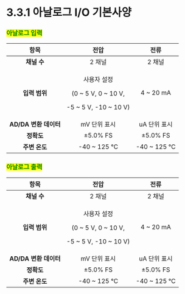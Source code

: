 # 3.3.1 아날로그 I/O 기본사양

### <mark style="color:green;">아날로그 입력</mark>

|      **항목**      |                                **전압**                                |    **전류**    |
| :--------------: | :------------------------------------------------------------------: | :----------: |
|     **채널 수**     |                                 2 채널                                 |     2 채널     |
|     **입력 범위**    | <p>사용자 설정</p><p>(0 ~ 5 V, 0 ~ 10 V, </p><p>-5 ~ 5 V, -10 ~ 10 V)</p> |  4 \~ 20 mA  |
| **AD/DA 변환 데이터** |                               mV 단위 표시                               |   uA 단위 표시   |
|      **정확도**     |                               ±5.0% FS                               |   ±5.0% FS   |
|     **주변 온도**    |                             -40 \~ 125 ℃                             | -40 \~ 125 ℃ |

<mark style="color:green;"></mark>

### <mark style="color:green;">아날로그 출력</mark>

|      **항목**      |                                **전압**                                |    **전류**    |
| :--------------: | :------------------------------------------------------------------: | :----------: |
|     **채널 수**     |                                 2 채널                                 |     2 채널     |
|     **입력 범위**    | <p>사용자 설정</p><p>(0 ~ 5 V, 0 ~ 10 V, </p><p>-5 ~ 5 V, -10 ~ 10 V)</p> |  4 \~ 20 mA  |
| **AD/DA 변환 데이터** |                               mV 단위 표시                               |   uA 단위 표시   |
|      **정확도**     |                               ±5.0% FS                               |   ±5.0% FS   |
|     **주변 온도**    |                             -40 \~ 125 ℃                             | -40 \~ 125 ℃ |
